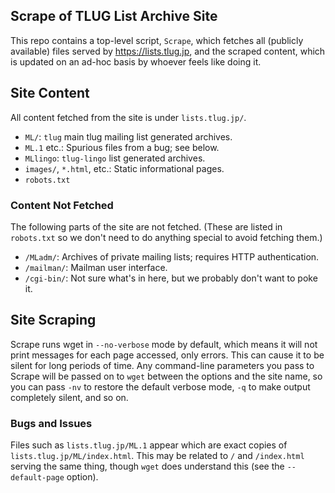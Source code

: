 Scrape of TLUG List Archive Site
--------------------------------

This repo contains a top-level script, `Scrape`, which fetches all
(publicly available) files served by <https://lists.tlug.jp>, and the
scraped content, which is updated on an ad-hoc basis by whoever feels
like doing it.


Site Content
------------

All content fetched from the site is under `lists.tlug.jp/`.

- `ML/`: `tlug` main tlug mailing list generated archives.
- `ML.1` etc.: Spurious files from a bug; see below.
- `MLlingo`: `tlug-lingo` list generated archives.
- `images/`, `*.html`, etc.: Static informational pages.
- `robots.txt`

### Content Not Fetched

The following parts of the site are not fetched. (These are listed in
`robots.txt` so we don't need to do anything special to avoid fetching
them.)

* `/MLadm/`: Archives of private mailing lists; requires HTTP authentication.
* `/mailman/`: Mailman user interface.
* `/cgi-bin/`: Not sure what's in here, but we probably don't want to poke it.


Site Scraping
-------------

Scrape runs wget in `--no-verbose` mode by default, which means it
will not print messages for each page accessed, only errors. This can
cause it to be silent for long periods of time. Any command-line
parameters you pass to Scrape will be passed on to `wget` between the
options and the site name, so you can pass `-nv` to restore the
default verbose mode, `-q` to make output completely silent, and so on.

### Bugs and Issues

Files such as `lists.tlug.jp/ML.1` appear which are exact copies of
`lists.tlug.jp/ML/index.html`. This may be related to `/` and
`/index.html` serving the same thing, though `wget` does understand
this (see the `--default-page` option).

